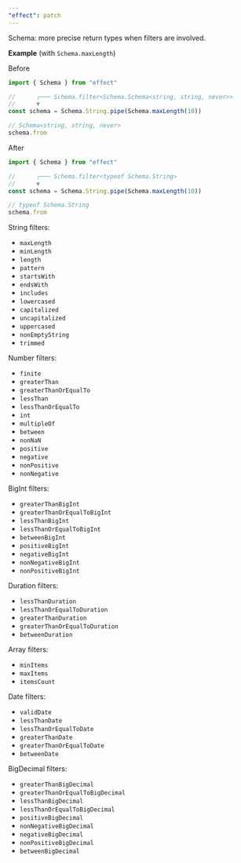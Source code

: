 ```yaml
---
"effect": patch
---
```


Schema: more precise return types when filters are involved.

**Example** (with `Schema.maxLength`)

Before

```ts
import { Schema } from "effect"

//      ┌─── Schema.filter<Schema.Schema<string, string, never>>
//      ▼
const schema = Schema.String.pipe(Schema.maxLength(10))

// Schema<string, string, never>
schema.from
```

After

```ts
import { Schema } from "effect"

//      ┌─── Schema.filter<typeof Schema.String>
//      ▼
const schema = Schema.String.pipe(Schema.maxLength(10))

// typeof Schema.String
schema.from
```

String filters:

- `maxLength`
- `minLength`
- `length`
- `pattern`
- `startsWith`
- `endsWith`
- `includes`
- `lowercased`
- `capitalized`
- `uncapitalized`
- `uppercased`
- `nonEmptyString`
- `trimmed`

Number filters:

- `finite`
- `greaterThan`
- `greaterThanOrEqualTo`
- `lessThan`
- `lessThanOrEqualTo`
- `int`
- `multipleOf`
- `between`
- `nonNaN`
- `positive`
- `negative`
- `nonPositive`
- `nonNegative`

BigInt filters:

- `greaterThanBigInt`
- `greaterThanOrEqualToBigInt`
- `lessThanBigInt`
- `lessThanOrEqualToBigInt`
- `betweenBigInt`
- `positiveBigInt`
- `negativeBigInt`
- `nonNegativeBigInt`
- `nonPositiveBigInt`

Duration filters:

- `lessThanDuration`
- `lessThanOrEqualToDuration`
- `greaterThanDuration`
- `greaterThanOrEqualToDuration`
- `betweenDuration`

Array filters:

- `minItems`
- `maxItems`
- `itemsCount`

Date filters:

- `validDate`
- `lessThanDate`
- `lessThanOrEqualToDate`
- `greaterThanDate`
- `greaterThanOrEqualToDate`
- `betweenDate`

BigDecimal filters:

- `greaterThanBigDecimal`
- `greaterThanOrEqualToBigDecimal`
- `lessThanBigDecimal`
- `lessThanOrEqualToBigDecimal`
- `positiveBigDecimal`
- `nonNegativeBigDecimal`
- `negativeBigDecimal`
- `nonPositiveBigDecimal`
- `betweenBigDecimal`
